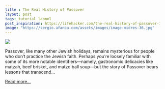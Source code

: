 ```yaml
---
title : The Real History of Passover
layout: post
tags: tutorial labnol
post_inspiration: https://lifehacker.com/the-real-history-of-passover-1846592165
image: "https://sergio.afanou.com/assets/images/image-midres-36.jpg"
---
```


<img src="https://i.kinja-img.com/gawker-media/image/upload/s--F3ku-rs6--/c_fit,fl_progressive,q_80,w_636/p7len2r5jbhoawodmx3b.jpg" /><p>Passover, like many other Jewish holidays, remains mysterious for people who don’t practice the Jewish faith. Perhaps you’re loosely familiar with some of its more notable identifiers—namely, gastronomic delicacies like matzah, beef brisket, and matzo ball soup—but the story of Passover bears lessons that transcend…</p><p><a href="https://lifehacker.com/the-real-history-of-passover-1846592165">Read more...</a></p>